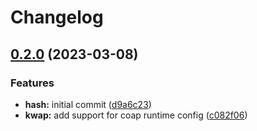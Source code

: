 # Changelog

## [0.2.0](https://github.com/toad-lib/toad/compare/toad-hash-v0.1.0...toad-hash-v0.2.0) (2023-03-08)


### Features

* **hash:** initial commit ([d9a6c23](https://github.com/toad-lib/toad/commit/d9a6c233a5b678587c2ad510cb641d680534857c))
* **kwap:** add support for coap runtime config ([c082f06](https://github.com/toad-lib/toad/commit/c082f0696a288d2a2db9b986c3e3eaf2e7a4e8f4))


